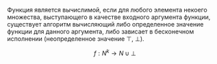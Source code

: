 Функция является вычислимой, если для любого элемента некоего множества, выступающего в качестве входного аргумента функции, существует алгоритм вычисляющий либо определенное значение функции для данного аргумента, либо зависает в бесконечном исполнении (неопределенное значение $\top$, $\bot$).

$$
f : N^k \rightarrow N \cup \bot 
$$